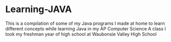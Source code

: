 # Learning-JAVA
This is a compilation of some of my Java programs I made at home to learn different concepts while learning Java in my AP Computer Science A class I took my freshman year of high school at Waubonsie Valley High School

